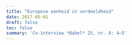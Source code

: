 ```yaml
---
title: "Europese eenheid in verdeeldheid"
date: 2017-05-01
draft: false
toc: false
summary: 'Co-interview *Babel* 25, nr. 8: 4–5'
---
```


